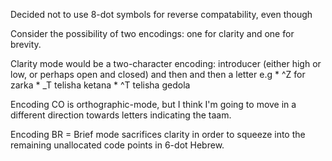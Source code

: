 Decided not to use 8-dot symbols for reverse compatability, even though

Consider the possibility of two encodings: one for clarity and one for
   brevity.

Clarity mode would be a two-character encoding:
   introducer (either high or low, or perhaps open and closed) and then
   and then a letter e.g
     * ^Z for zarka
     * _T telisha ketana 
     * ^T telisha gedola


Encoding CO is orthographic-mode, but I think I'm going to move in a
different direction towards letters indicating the taam.


Encoding BR = Brief mode sacrifices clarity in order to squeeze into the remaining
unallocated code points in 6-dot Hebrew.  
